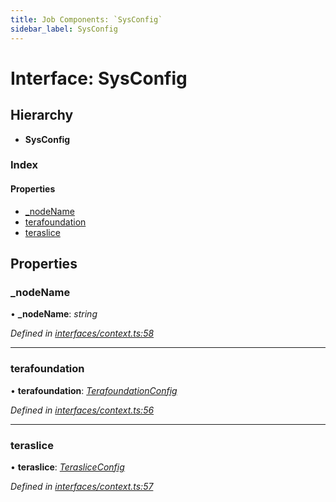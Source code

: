 ```yaml
---
title: Job Components: `SysConfig`
sidebar_label: SysConfig
---
```


# Interface: SysConfig

## Hierarchy

* **SysConfig**

### Index

#### Properties

* [_nodeName](sysconfig.md#_nodename)
* [terafoundation](sysconfig.md#terafoundation)
* [teraslice](sysconfig.md#teraslice)

## Properties

###  _nodeName

• **_nodeName**: *string*

*Defined in [interfaces/context.ts:58](https://github.com/terascope/teraslice/blob/a3992c27/packages/job-components/src/interfaces/context.ts#L58)*

___

###  terafoundation

• **terafoundation**: *[TerafoundationConfig](terafoundationconfig.md)*

*Defined in [interfaces/context.ts:56](https://github.com/terascope/teraslice/blob/a3992c27/packages/job-components/src/interfaces/context.ts#L56)*

___

###  teraslice

• **teraslice**: *[TerasliceConfig](terasliceconfig.md)*

*Defined in [interfaces/context.ts:57](https://github.com/terascope/teraslice/blob/a3992c27/packages/job-components/src/interfaces/context.ts#L57)*
